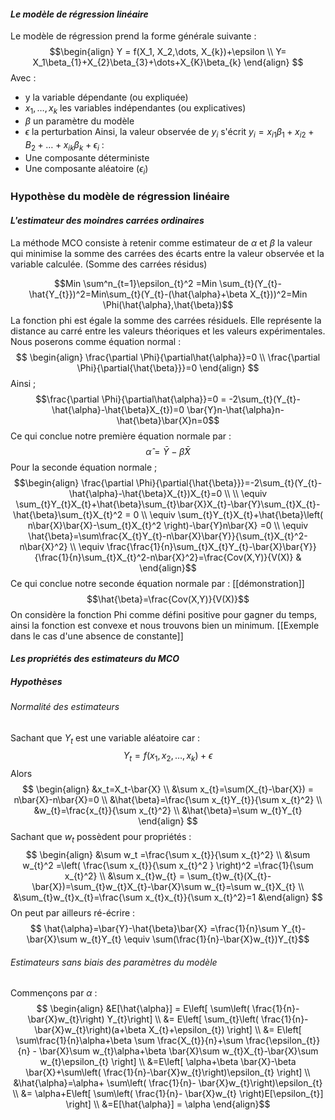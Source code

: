 #### _Le modèle de régression linéaire_
Le modèle de régression prend la forme générale suivante :
$$\begin{align}
Y = f(X_1, X_2,\dots, X_{k})+\epsilon \\
Y= X_1\beta_{1}+X_{2}\beta_{3}+\dots+X_{K}\beta_{k}
\end{align}
$$
Avec :
- y la variable dépendante (ou expliquée)
- $x_{1},\dots,x_{k}$ les variables indépendantes (ou explicatives)
- $\beta$ un paramètre du modèle
- $\epsilon$ la perturbation
Ainsi, la valeur observée de $y_{i}$ s'écrit $y_{i} = x_{i1}\beta_{1}+x_{i2}+B_{2}+\dots+x_{ik}\beta_{k}+\epsilon_{i}$ : 
- Une composante déterministe
- Une composante aléatoire ($\epsilon_{i}$)
### Hypothèse du modèle de régression linéaire
#### _L'estimateur des moindres carrées ordinaires_
La méthode MCO consiste à retenir comme estimateur de $\alpha$ et $\beta$ la valeur qui minimise la somme des carrées des écarts entre la valeur observée et la variable calculée. (Somme des carrées résidus)

$$Min \sum^n_{t=1}\epsilon_{t}^2 =Min \sum_{t}(Y_{t}-\hat{Y_{t}})^2=Min\sum_{t}(Y_{t}-(\hat{\alpha}+\beta X_{t}))^2=Min \Phi(\hat{\alpha},\hat{\beta})$$La fonction phi est égale la somme des carrées résiduels.
Elle représente la distance au carré entre les valeurs théoriques et les valeurs expérimentales.
Nous poserons comme équation normal :
$$ 
\begin{align}
\frac{\partial \Phi}{\partial\hat{\alpha}}=0 \\
\frac{\partial \Phi}{\partial{\hat{\beta}}}=0
\end{align}
$$
Ainsi ;
$$\frac{\partial \Phi}{\partial\hat{\alpha}}=0 = -2\sum_{t}(Y_{t}-\hat{\alpha}-\hat{\beta}X_{t})=0 \bar{Y}n-\hat{\alpha}n-\hat{\beta}\bar{X}n=0$$
Ce qui conclue notre première équation normale par : $$\hat{\alpha}=\bar{Y}-\hat{\beta}\bar{X}$$
Pour la seconde équation normale ; 
$$\begin{align}
\frac{\partial \Phi}{\partial{\hat{\beta}}}=-2\sum_{t}(Y_{t}-\hat{\alpha}-\hat{\beta}X_{t})X_{t}=0 \\ \\
\equiv \sum_{t}Y_{t}X_{t}+\hat{\beta}\sum_{t}\bar{X}X_{t}-\bar{Y}\sum_{t}X_{t}-\hat{\beta}\sum_{t}X_{t}^2 = 0 \\
\equiv \sum_{t}Y_{t}X_{t}+\hat{\beta}\left( n\bar{X}\bar{X}-\sum_{t}X_{t}^2 \right)-\bar{Y}n\bar{X} =0 \\
\equiv \hat{\beta}=\sum\frac{X_{t}Y_{t}-n\bar{X}\bar{Y}}{\sum_{t}X_{t}^2-n\bar{X}^2} \\
\equiv \frac{\frac{1}{n}\sum_{t}X_{t}Y_{t}-\bar{X}\bar{Y}}{\frac{1}{n}\sum_{t}X_{t}^2-n\bar{X}^2}=\frac{Cov(X,Y)}{V(X)} & 
\end{align}$$
Ce qui conclue notre seconde équation normale par : [[démonstration]] 
$$\hat{\beta}=\frac{Cov(X,Y)}{V(X)}$$
On considère la fonction Phi comme défini positive pour gagner du temps, ainsi la fonction est convexe et nous trouvons bien un minimum.
[[Exemple dans le cas d'une absence de constante]]

#### _Les propriétés des estimateurs du MCO_
##### Hypothèses
###### Normalité des estimateurs
Sachant que $Y_{t}$ est une variable aléatoire car : 
$$Y_{t} = f(x_1, x_2,\dots, x_{k})+\epsilon$$
Alors
$$
\begin{align}
&x_t=X_t-\bar{X} \\
&\sum x_{t}=\sum(X_{t}-\bar{X}) = n\bar{X}-n\bar{X}=0 \\
&\hat{\beta}=\frac{\sum x_{t}Y_{t}}{\sum x_{t}^2} \\
&w_{t}=\frac{x_{t}}{\sum x_{t}^2}  \\
&\hat{\beta}=\sum w_{t}Y_{t} 
\end{align}
$$
Sachant que $w_{t}$ possèdent pour propriétés :
$$
\begin{align}
&\sum w_t =\frac{\sum x_{t}}{\sum x_{t}^2} \\
&\sum w_{t}^2 =\left( \frac{\sum x_{t}}{\sum x_{t}^2 } \right)^2 =\frac{1}{\sum x_{t}^2} \\
&\sum x_{t}w_{t} = \sum_{t}w_{t}(X_{t}-\bar{X})=\sum_{t}w_{t}X_{t}-\bar{X}\sum w_{t}=\sum w_{t}X_{t} \\ 
&\sum_{t}w_{t}x_{t}=\frac{\sum x_{t}x_{t}}{\sum x_{t}^2}=1
&\end{align}
$$
On peut par ailleurs ré-écrire :
$$ \hat{\alpha}=\bar{Y}-\hat{\beta}\bar{X} =\frac{1}{n}\sum Y_{t}-\bar{X}\sum w_{t}Y_{t} \equiv \sum(\frac{1}{n}-\bar{X}w_{t})Y_{t}$$
###### Estimateurs sans biais des paramètres du modèle
Commençons par $\alpha$ : 
$$ \begin{align}
&E[\hat{\alpha}] = E\left[ \sum\left( \frac{1}{n}-\bar{X}w_{t}\right) Y_{t}\right] \\
&= E\left[ \sum_{t}\left( \frac{1}{n}-\bar{X}w_{t}\right)(a+\beta X_{t}+\epsilon_{t}) \right] \\
&= E\left[  \sum\frac{1}{n}\alpha+\beta \sum \frac{X_{t}}{n}+\sum \frac{\epsilon_{t}}{n} - \bar{X}\sum w_{t}\alpha+\beta \bar{X}\sum w_{t}X_{t}-\bar{X}\sum w_{t}\epsilon_{t} \right] \\
&=E\left[ \alpha+\beta \bar{X}-\beta \bar{X}+\sum\left( \frac{1}{n}-\bar{X}w_{t}\right)\epsilon_{t} \right] \\
&\hat{\alpha}=\alpha+ \sum\left( \frac{1}{n}- \bar{X}w_{t}\right)\epsilon_{t} \\
&= \alpha+E\left[ \sum\left( \frac{1}{n}- \bar{X}w_{t} \right)E[\epsilon_{t}] \right] \\
&=E[\hat{\alpha}] = \alpha
\end{align}$$
